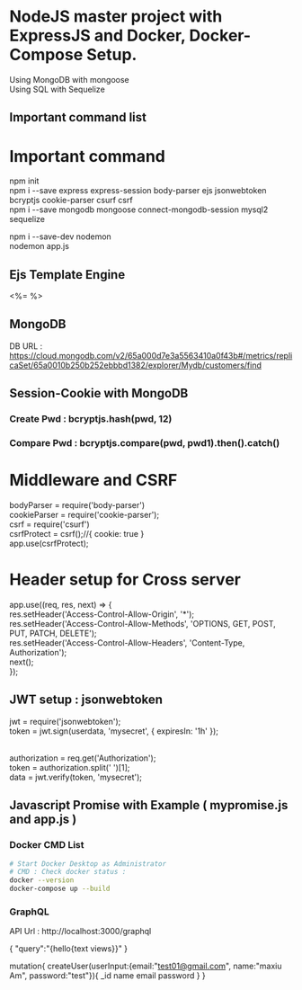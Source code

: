 # NodeJS master project with ExpressJS and Docker, Docker-Compose Setup.
Using MongoDB with mongoose  <br />
Using SQL with Sequelize  <br />

## Important command list
# Important command
npm init <br />
npm i --save express express-session body-parser ejs jsonwebtoken bcryptjs cookie-parser csurf csrf <br />
npm i --save mongodb mongoose connect-mongodb-session mysql2 sequelize <br />

npm i --save-dev nodemon <br />
nodemon app.js <br />

## Ejs Template Engine 

<%= %> <br />

## MongoDB

DB URL : 
https://cloud.mongodb.com/v2/65a000d7e3a5563410a0f43b#/metrics/replicaSet/65a0010b250b252ebbbd1382/explorer/Mydb/customers/find


## Session-Cookie with MongoDB

### Create Pwd : bcryptjs.hash(pwd, 12)

### Compare Pwd : bcryptjs.compare(pwd, pwd1).then().catch()


# Middleware and CSRF

bodyParser    = require('body-parser') <br />
cookieParser  = require('cookie-parser'); <br />
csrf          = require('csurf') <br />
csrfProtect   = csrf();//{ cookie: true } <br />
app.use(csrfProtect); <br />


# Header setup for Cross server 

app.use((req, res, next) => { <br />
    res.setHeader('Access-Control-Allow-Origin', '*'); <br />
    res.setHeader('Access-Control-Allow-Methods', 'OPTIONS, GET, POST, PUT, PATCH, DELETE'); <br />
    res.setHeader('Access-Control-Allow-Headers', 'Content-Type, Authorization'); <br />
    next(); <br />
});<br />


## JWT setup : jsonwebtoken

jwt				= require('jsonwebtoken'); <br />
token     		= jwt.sign(userdata, 'mysecret', { expiresIn: '1h' }); <br /><br />

authorization	= req.get('Authorization'); <br />
token			= authorization.split(' ')[1]; <br />
data 			= jwt.verify(token, 'mysecret'); <br />

## Javascript Promise with Example ( mypromise.js and app.js )


### Docker CMD List
```bash
# Start Docker Desktop as Administrator
# CMD : Check docker status : 
docker --version
docker-compose up --build


```

### GraphQL

API Url : http://localhost:3000/graphql

{
  "query":"{hello{text views}}"
}

mutation{
  createUser(userInput:{email:"test01@gmail.com", name:"maxiu Am", password:"test"}){
    _id
    name
    email
    password
  }
}
  


